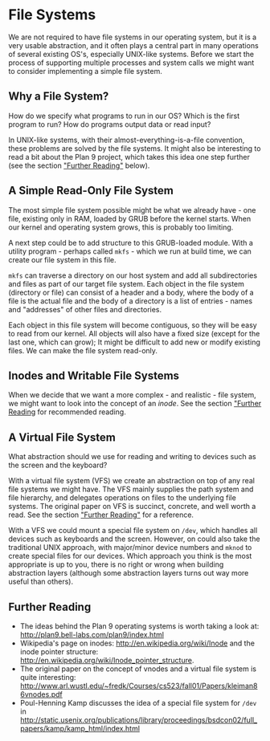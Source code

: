 # File Systems

We are not required to have file systems in our operating system, but it is a
very usable abstraction, and it often plays a central part in many operations
of several existing OS's, especially UNIX-like systems. Before we start the
process of supporting multiple processes and system calls we might want to
consider implementing a simple file system.

## Why a File System?

How do we specify what programs to run in our OS? Which is the first program to
run? How do programs output data or read input?

In UNIX-like systems, with their almost-everything-is-a-file convention, these
problems are solved by the file systems. It might also be interesting to read a
bit about the Plan 9 project, which takes this idea one step further (see
the section ["Further Reading"](#further-reading-6) below).

## A Simple Read-Only File System

The most simple file system possible might be what we already have - one
file, existing only in RAM, loaded by GRUB before the kernel starts. When our
kernel and operating system grows, this is probably too limiting.

A next step could be to add structure to this GRUB-loaded module. With a
utility program - perhaps called `mkfs` - which we run at build time, we can
create our file system in this file.

`mkfs` can traverse a directory on our host system and add all subdirectories
and files as part of our target file system. Each object in the file system
(directory or file) can consist of a header and a body, where the body of a
file is the actual file and the body of a directory is a list of entries -
names and "addresses" of other files and directories.

Each object in this file system will become contiguous, so they will be easy to
read from our kernel. All objects will also have a fixed size (except for the
last one, which can grow); It might be difficult to add new or modify existing
files. We can make the file system read-only.

## Inodes and Writable File Systems

When we decide that we want a more complex - and realistic - file system, we
might want to look into the concept of an _inode_. See the section ["Further
Reading](#further-reading-6) for recommended reading.

## A Virtual File System

What abstraction should we use for reading and writing to devices such as the
screen and the keyboard?

With a virtual file system (VFS) we create an abstraction on top of any real
file systems we might have. The VFS mainly supplies the path system and file
hierarchy, and delegates operations on files to the underlying file
systems. The original paper on VFS is succinct, concrete, and well worth a
read. See the section ["Further Reading"](#further-reading-6) for a reference.

With a VFS we could mount a special file system on `/dev`, which handles all
devices such as keyboards and the screen. However, on could also take the
traditional UNIX approach, with major/minor device numbers and `mknod` to
create special files for our devices. Which approach you think is the most
appropriate is up to you, there is no right or wrong when building abstraction
layers (although some abstraction layers turns out way more useful than others).

## Further Reading

- The ideas behind the Plan 9 operating systems is worth taking a look at:
  <http://plan9.bell-labs.com/plan9/index.html>
- Wikipedia's page on inodes: <http://en.wikipedia.org/wiki/Inode> and the
  inode pointer structure:
  <http://en.wikipedia.org/wiki/Inode_pointer_structure>.
- The original paper on the concept of vnodes and a virtual file system is
  quite interesting:
  <http://www.arl.wustl.edu/~fredk/Courses/cs523/fall01/Papers/kleiman86vnodes.pdf>
- Poul-Henning Kamp discusses the idea of a special file system for `/dev` in
  <http://static.usenix.org/publications/library/proceedings/bsdcon02/full_papers/kamp/kamp_html/index.html>
